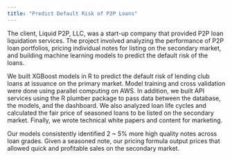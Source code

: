 ```yaml
---
title: "Predict Default Risk of P2P Loans"
---
```


The client, Liquid P2P, LLC, was a start-up company that provided P2P loan liquidation services. The project involved analyzing the performance of P2P loan portfolios, pricing individual notes for listing on the secondary market, and building machine learning models to predict the default risk of the loans.

We built XGBoost models in R to predict the default risk of lending club loans at issuance on the primary market. Model training and cross validation were done using parallel computing on AWS. In addition, we built API services using the R plumber package to pass data between the database, the models, and the dashboard. We also analyzed loan life cycles and calculated the fair price of seasoned loans to be listed on the secondary market. Finally, we wrote technical white papers and content for marketing.

Our models consistently identified 2 ~ 5% more high quality notes across loan grades. Given a seasoned note, our pricing formula output prices that allowed quick and profitable sales on the secondary market.